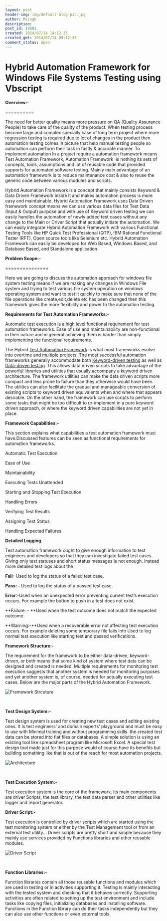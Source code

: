 ```yaml
---
layout: post
header-img: img/default-blog-pic.jpg
author: Msingh
description: 
post_id: 18601
created: 2014/07/14 14:12:35
created_gmt: 2014/07/14 09:12:35
comment_status: open
---
```


# Hybrid Automation Framework for Windows File Systems Testing using Vbscript

**Overview:-**

==========

The need for better quality means more pressure on QA (Quality Assurance People) to take care of the quality of the product. When testing process become large and complex specially case of long term project where more regression testing is required due to lot of changes in the product then automation testing comes in picture that help manual testing people so automation can perform their task in fastly & accurate manner. To implement automation In a project require a automation framework means Test Automation Framework, Automation Framework  is nothing its sets of concepts, tools, assumptions and lot of reusable code that provided supports for automated software testing. Mainly main advantage of an automation framework is to reduce maintenance cost & also to reuse the generic code between various modules and scripts.

Hybrid Automation Framework is a concept that mainly consists Keyword & Data Driven Framework inside it and makes automation process is more easy and maintainable. Hybrid Automation Framework uses Data Driven framework concept means we can use various data files for Test Data (Input & Output) purpose and with use of Keyword driven testing we can easily handles the automation of newly added test cases without any change to the Main or Driver Script that actually initiate the automation. We can easily integrate Hybrid Automation Framework with various Functional Testing Tools like HP Quick Test Professional (QTP), IBM Rational Functional Tester (RFT), Open source tools like Selenium etc. Hybrid Automation Framework can easily be developed for Web Based, Windows Based, and Database Based, and Standalone application.

**Problem Scope:-**

===============

Here we are going to discuss the automation approach for windows file system testing means if we are making any changes in Windows File system and trying to test various file system operation on windows operating system and want to test it quickly to make sure that none of the file operations like create,edit,delete etc has been changed then this framework gives the more flexibility and power to the automation testing.

**Requirements for Test Automation Frameworks:-**

Automatic test execution is a high level functional requirement for test automation frameworks. Ease of use and maintainability are non-functional in their nature and in general achieving them is harder than simply implementing the functional requirements.

The Hybrid [Test Automation Framework][1] is what most frameworks evolve into overtime and multiple projects. The most successful automation frameworks generally accommodate both [Keyword-driven testing][2] as well as [Data-driven testing][3]. This allows data driven scripts to take advantage of the powerful libraries and utilities that usually accompany a keyword driven architecture. The framework utilities can make the data driven scripts more compact and less prone to failure than they otherwise would have been. The utilities can also facilitate the gradual and manageable conversion of existing scripts to keyword driven equivalents when and where that appears desirable. On the other hand, the framework can use scripts to perform some tasks that might be too difficult to re-implement in a pure keyword driven approach, or where the keyword driven capabilities are not yet in place.

**Framework Capabilities:-**

This section explains what capabilities a test automation framework must have.Discussed features can be seen as functional requirements for automation frameworks.

Automatic Test Execution

Ease of Use

Maintainability

Executing Tests Unattended

Starting and Stopping Test Execution

Handling Errors

Verifying Test Results

Assigning Test Status

Handling Expected Failures

**Detailed Logging**

Test automation framework ought to give enough information to test engineers and developers so that they can investigate failed test cases. Giving only test statuses and short status messages is not enough. Instead more detailed test logs about the

**Fail**:-Used to log the status of a failed test case.

**Pass: -** Used to log the status of a passed test case.

**Error**:-Used when an unexpected error preventing current test’s execution occurs. For example the button to push in a test does not exist.

**Failure: - **Used when the test outcome does not match the expected outcome.

**Warning:-**Used when a recoverable error not affecting test execution occurs. For example deleting some temporary file fails Info Used to log normal test execution like starting test and passed verifications.

**Framework Structure:-**

The requirement for the framework to be either data-driven, keyword-driven, or both means that some kind of system where test data can be designed and created is needed. Multiple requirements for monitoring test execution suggests that another system is needed for monitoring purposes and yet another system is, of course, needed for actually executing test cases. Below are the major parts of the Hybrid Automation Framework.

![Framework Strcuture][4]

 

**Test Design System:-**

Test design system is used for creating new test cases and editing existing ones. It Is test engineers’ and domain experts’ playground and must be easy to use with Minimal training and without programming skills. the created test data can be stored into flat files or databases. A simple solution is using an existing tool like spreadsheet program like Microsoft Excel. A special test design tool made just for this purpose would of course have its benefits but building something like that is out of the reach for most automation projects.

![Architecture][5]

 

**Test Execution System:-**

Test execution system is the core of the framework. Its main components are driver Scripts, the test library, the test data parser and other utilities like logger and report generator.

**Driver Script:-**

Test execution is controlled by driver scripts which are started using the test monitoring system or either by the Test Management tool or from an external test utility... Driver scripts are pretty short and simple because they mainly use services provided by Functions libraries and other reusable modules.

![Driver Script][6]

 

**Function Libraries:-**

Function libraries contain all those reusable functions and modules which are used in testing or in activities supporting it. Testing is mainly interacting with the tested system and checking that it behaves correctly. Supporting activities are often related to setting up the test environment and include tasks like copying files, initializing databases and installing software. Functions in the Function library can do their tasks independently but they can also use other functions or even external tools.

   [1]: http://en.wikipedia.org/wiki/Test_Automation_Framework (Test Automation Framework)
   [2]: http://en.wikipedia.org/wiki/Keyword-driven_testing (Keyword-driven testing)
   [3]: http://en.wikipedia.org/wiki/Data-driven_testing (Data-driven testing)
   [4]: http://xebee.xebia.in/wp-content/uploads/2014/07/Framework-Strcuture-300x179.png
   [5]: http://xebee.xebia.in/wp-content/uploads/2014/07/Architecture-300x257.png
   [6]: http://xebee.xebia.in/wp-content/uploads/2014/07/Driver-Script-300x179.png